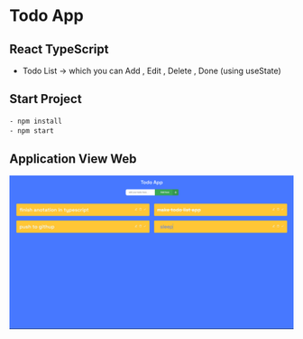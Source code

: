 # Todo App 
## React TypeScript
- Todo List -> which you can Add , Edit , Delete , Done (using useState)

## Start Project 
```bash
- npm install
- npm start
```
## Application View Web
![Alt text](public/app.png)